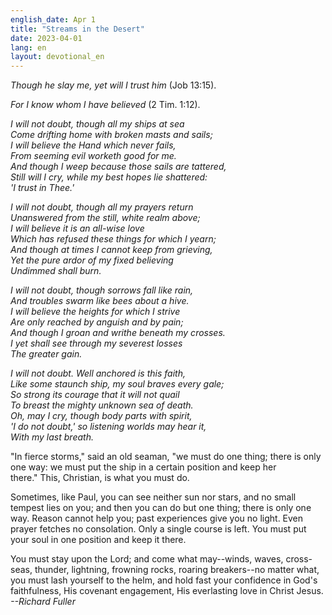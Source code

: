 ```yaml
---
english_date: Apr 1
title: "Streams in the Desert"
date: 2023-04-01
lang: en
layout: devotional_en
---
```







<p><em>Though he slay me, yet will I trust him </em>(Job 13:15).


</p>

<p><em>For I know whom I have believed</em> (2 Tim. 1:12).


</p>

<p><em>I will not doubt, though all my ships at sea</em><br/> <em><em>Come drifting home with broken masts and
            sails;</em><br/> <em>I will believe the Hand which never fails,</em><br/> <em>From seeming evil worketh
            good for me.</em><br/> <em>And though I weep because those sails are tattered,</em><br/> <em>Still will I
            cry, while my best hopes lie shattered:</em><br/> <em>'I trust in Thee.'</em></em>


</p>

<p><em>I will not doubt, though all my prayers return</em><br/> <em><em>Unanswered from the still, white realm
            above;</em><br/> <em>I will believe it is an all-wise love</em><br/> <em>Which has refused these things
            for which I yearn;</em><br/> <em>And though at times I cannot keep from grieving,</em><br/> <em>Yet the
            pure ardor of my fixed believing</em><br/> <em>Undimmed shall burn.</em></em>


</p>

<p><em>I will not doubt, though sorrows fall like rain,</em><br/> <em><em>And troubles swarm like bees about a
            hive.</em><br/> <em>I will believe the heights for which I strive</em><br/> <em>Are only reached by
            anguish and by pain;</em><br/> <em>And though I groan and writhe beneath my crosses.</em><br/> <em>I yet
            shall see through my severest losses</em><br/> <em>The greater gain.</em></em>


</p>

<p><em>I will not doubt. Well anchored is this faith,</em><br/> <em><em>Like some staunch ship, my soul braves every
            gale;</em><br/> <em>So strong its courage that it will not quail</em><br/> <em>To breast the mighty
            unknown sea of death.</em><br/> <em>Oh, may I cry, though body parts with spirit,</em><br/> <em>'I do not
            doubt,' so listening worlds may hear it,</em><br/> <em>With my last breath.</em></em>


</p>

<p>"In fierce storms," said an old seaman, "we must do one thing; there is only one way: we must put the ship in a
    certain position and keep her there." This, Christian, is what you must do.



</p>

<p>Sometimes, like Paul, you can see neither sun nor stars, and no small tempest lies on you; and then you can do but
    one thing; there is only one way. Reason cannot help you; past experiences give you no light. Even prayer fetches no consolation. Only a single course is left.
    You must put your soul in one position and keep it there.


</p>

<p>You must stay upon the Lord; and come what may--winds, waves, cross-seas, thunder, lightning, frowning rocks, roaring
    breakers--no matter what, you must lash yourself to the helm, and hold fast your confidence in God's faithfulness,
    His covenant engagement, His everlasting love in Christ Jesus.<br/> <em>--Richard Fuller</em>




</p>

<p>

</p>









